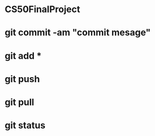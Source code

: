 # CS50FinalProject
# git commit -am "commit mesage"
# git add * 
# git push 
# git pull
# git status